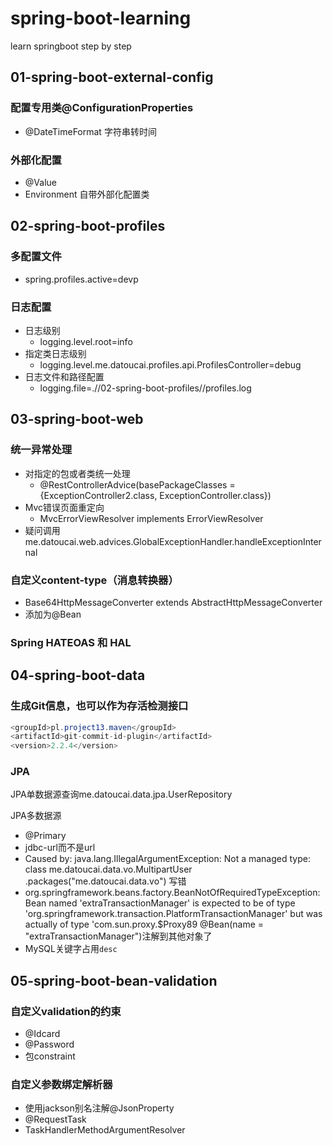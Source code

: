 # spring-boot-learning
learn springboot step by step

## 01-spring-boot-external-config
### 配置专用类@ConfigurationProperties
- @DateTimeFormat 字符串转时间

### 外部化配置
- @Value
- Environment 自带外部化配置类

## 02-spring-boot-profiles
### 多配置文件
- spring.profiles.active=devp
### 日志配置
- 日志级别
    - logging.level.root=info
- 指定类日志级别
    - logging.level.me.datoucai.profiles.api.ProfilesController=debug
- 日志文件和路径配置
    - logging.file=.//02-spring-boot-profiles//profiles.log
    
## 03-spring-boot-web
### 统一异常处理
- 对指定的包或者类统一处理
    - @RestControllerAdvice(basePackageClasses = {ExceptionController2.class, ExceptionController.class})
- Mvc错误页面重定向
    - MvcErrorViewResolver implements ErrorViewResolver
- 疑问调用me.datoucai.web.advices.GlobalExceptionHandler.handleExceptionInternal

### 自定义content-type（消息转换器）
- Base64HttpMessageConverter extends AbstractHttpMessageConverter<Serializable>
- 添加为@Bean

### Spring HATEOAS 和 HAL

## 04-spring-boot-data
### 生成Git信息，也可以作为存活检测接口
```java
<groupId>pl.project13.maven</groupId>
<artifactId>git-commit-id-plugin</artifactId>
<version>2.2.4</version>
```
### JPA
JPA单数据源查询me.datoucai.data.jpa.UserRepository

JPA多数据源
- @Primary
- jdbc-url而不是url
- Caused by: java.lang.IllegalArgumentException: Not a managed type: class me.datoucai.data.vo.MultipartUser
.packages("me.datoucai.data.vo") 写错
- org.springframework.beans.factory.BeanNotOfRequiredTypeException: Bean named 'extraTransactionManager' is expected to be of type 'org.springframework.transaction.PlatformTransactionManager' but was actually of type 'com.sun.proxy.$Proxy89
@Bean(name = "extraTransactionManager")注解到其他对象了
- MySQL关键字占用`desc`

## 05-spring-boot-bean-validation
### 自定义validation的约束
- @Idcard
- @Password
- 包constraint

### 自定义参数绑定解析器
- 使用jackson别名注解@JsonProperty
- @RequestTask
- TaskHandlerMethodArgumentResolver
